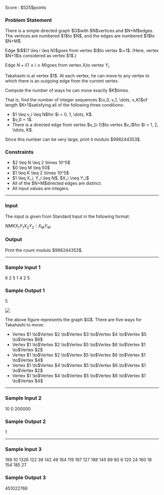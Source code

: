 
<div>

<span>

<span>

<p>
Score : $525$points
</p>

<div>

<section>

### **Problem Statement**

<p>
There is a simple directed graph $G$with $N$vertices and $N+M$edges. The vertices are numbered $1$to $N$, and the edges are numbered $1$to $N+M$.
</p>

<p>
Edge $i$$(1 \leq i \leq N)$goes from vertex $i$to vertex $i+1$. (Here, vertex $N+1$is considered as vertex $1$.)

Edge $N+i$$(1 \leq i \leq M)$goes from vertex $X_i$to vertex $Y_i$.
</p>

<p>
Takahashi is at vertex $1$. At each vertex, he can move to any vertex to which there is an outgoing edge from the current vertex.
</p>

<p>
Compute the number of ways he can move exactly $K$times.
</p>

<p>
That is, find the number of integer sequences $(v_0, v_1, \dots, v_K)$of length $K+1$satisfying all of the following three conditions:
</p>

<ul>

<li>
$1 \leq v_i \leq N$for $i = 0, 1, \dots, K$.
</li>

<li>
$v_0 = 1$.
</li>

<li>
There is a directed edge from vertex $v_{i-1}$to vertex $v_i$for $i = 1, 2, \ldots, K$.
</li>

</ul>

<p>
Since this number can be very large, print it modulo $998244353$.
</p>

</section>

</div>

<div>

<section>

### **Constraints**

<ul>

<li>
$2 \leq N \leq 2 \times 10^5$
</li>

<li>
$0 \leq M \leq 50$
</li>

<li>
$1 \leq K \leq 2 \times 10^5$
</li>

<li>
$1 \leq X_i, Y_i \leq N$, $X_i \neq Y_i$
</li>

<li>
All of the $N+M$directed edges are distinct.
</li>

<li>
All input values are integers.
</li>

</ul>

</section>

</div>

---

<div>

<div>

<section>

### **Input**

<p>
The input is given from Standard Input in the following format:
</p>

<div>

$N$$M$$K$$X_1$$Y_1$$X_2$$Y_2$$\vdots$$X_M$$Y_M$
</div>

</section>

</div>

<div>

<section>

### **Output**

<p>
Print the count modulo $998244353$.
</p>

</section>

</div>

</div>

---

<div>

<section>

### **Sample Input 1**

<div>

6 2 5
1 4
2 5

</div>

</section>

</div>

<div>

<section>

### **Sample Output 1**

<div>

5

</div>

<p>

<img src="https://img.atcoder.jp/abc372/7a174918a45bdbdfb3457d9c62bea943.png">

</img>

</p>

<p>
The above figure represents the graph $G$. There are five ways for Takahashi to move:
</p>

<ul>

<li>
Vertex $1 \to$Vertex $2 \to$Vertex $3 \to$Vertex $4 \to$Vertex $5 \to$Vertex $6$
</li>

<li>
Vertex $1 \to$Vertex $2 \to$Vertex $5 \to$Vertex $6 \to$Vertex $1 \to$Vertex $2$
</li>

<li>
Vertex $1 \to$Vertex $2 \to$Vertex $5 \to$Vertex $6 \to$Vertex $1 \to$Vertex $4$
</li>

<li>
Vertex $1 \to$Vertex $4 \to$Vertex $5 \to$Vertex $6 \to$Vertex $1 \to$Vertex $2$
</li>

<li>
Vertex $1 \to$Vertex $4 \to$Vertex $5 \to$Vertex $6 \to$Vertex $1 \to$Vertex $4$
</li>

</ul>

</section>

</div>

---

<div>

<section>

### **Sample Input 2**

<div>

10 0 200000

</div>

</section>

</div>

<div>

<section>

### **Sample Output 2**

<div>

1

</div>

</section>

</div>

---

<div>

<section>

### **Sample Input 3**

<div>

199 10 1326
122 39
142 49
164 119
197 127
188 145
69 80
6 120
24 160
18 154
185 27

</div>

</section>

</div>

<div>

<section>

### **Sample Output 3**

<div>

451022766

</div>

</section>

</div>

</span>

</span>

</div>
